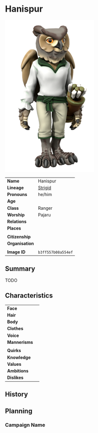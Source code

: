 # Hanispur

<img src="https://raw.githubusercontent.com/jesskelsall/astarus-images/main/characters/portraits/b3ff557b08a554ef.png" height="500" />

|||
| --- | --- |
| **Name** | Hanispur | character.3
| **Lineage** | [Strigid](../lineages/strigid.md) |
| **Pronouns** | he/him |
| **Age** | |
| **Class** | Ranger |
| **Worship** | Pajaru |
| **Relations** | |
| **Places** | |
|||
| **Citizenship** | |
| **Organisation** | |
|||
| **Image ID** | `b3ff557b08a554ef` |

## Summary

TODO

## Characteristics

| | |
| --- | --- |
| **Face** | | characteristics.2
| **Hair** | |
| **Body** | |
| **Clothes** | |
| **Voice** | |
| **Mannerisms** | |
| | |
| **Quirks** | |
| **Knowledge** | |
| **Values** | |
| **Ambitions** | |
| **Dislikes** | |

## History

## Planning

### Campaign Name
